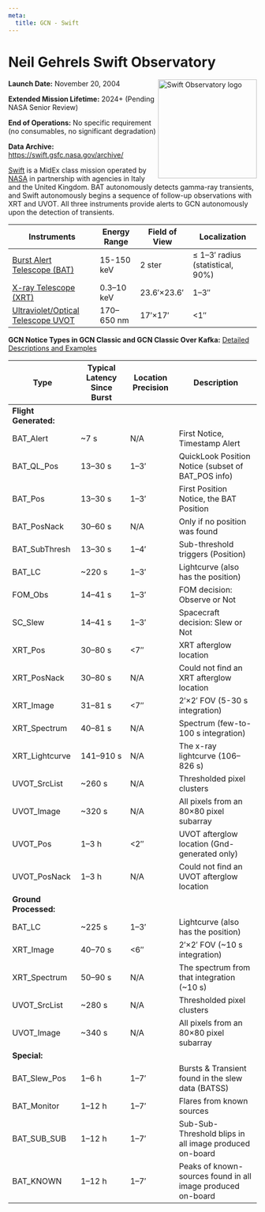 ```yaml
---
meta:
  title: GCN - Swift
---
```


# Neil Gehrels Swift Observatory

<img 
  src="/_static/img/logo_swift.gif"
  width="200"
  align="right"
  alt="Swift Observatory logo"
/>

**Launch Date:** November 20, 2004

**Extended Mission Lifetime:** 2024+ (Pending NASA Senior Review)

**End of Operations:** No specific requirement (no consumables, no significant degradation)

**Data Archive:**
https://swift.gsfc.nasa.gov/archive/

[Swift](https://swift.gsfc.nasa.gov) is a MidEx class mission operated by [NASA](https://www.nasa.gov/fermi/) in partnership with agencies in Italy and the United Kingdom. BAT autonomously detects gamma-ray transients, and Swift autonomously begins a sequence of follow-up observations with XRT and UVOT. All three instruments provide alerts to GCN autonomously upon the detection of transients.

| Instruments                                                                          | Energy Range | Field of View | Localization                         |
| ------------------------------------------------------------------------------------ | ------------ | ------------- | ------------------------------------ |
| [Burst Alert Telescope (BAT)](https://swift.gsfc.nasa.gov/about_swift/bat_desc.html) | 15-150 keV   | 2 ster        | &leq; 1–3′ radius (statistical, 90%) |
| [X-ray Telescope (XRT)](https://www.swift.psu.edu/xrt/)                              | 0.3–10 keV   | 23.6′×23.6′   | 1–3″                                 |
| [Ultraviolet/Optical Telescope UVOT](https://www.swift.psu.edu/uvot/)                | 170–650 nm   | 17′×17′       | &lt;1″                               |

**GCN Notice Types in GCN Classic and GCN Classic Over Kafka:**
[Detailed Descriptions and Examples](https://gcn.gsfc.nasa.gov/swift.html)

| Type                  | Typical Latency Since Burst | Location Precision | Description                                                 |
| --------------------- | --------------------------- | ------------------ | ----------------------------------------------------------- |
| **Flight Generated:** |                             |                    |                                                             |
| BAT_Alert             | ~7 s                        | N/A                | First Notice, Timestamp Alert                               |
| BAT_QL_Pos            | 13–30 s                     | 1–3′               | QuickLook Position Notice (subset of BAT_POS info)          |
| BAT_Pos               | 13–30 s                     | 1–3′               | First Position Notice, the BAT Position                     |
| BAT_PosNack           | 30–60 s                     | N/A                | Only if no position was found                               |
| BAT_SubThresh         | 13–30 s                     | 1–4′               | Sub-threshold triggers (Position)                           |
| BAT_LC                | ~220 s                      | 1–3′               | Lightcurve (also has the position)                          |
| FOM_Obs               | 14–41 s                     | 1–3′               | FOM decision: Observe or Not                                |
| SC_Slew               | 14–41 s                     | 1–3′               | Spacecraft decision: Slew or Not                            |
| XRT_Pos               | 30–80 s                     | &lt;7″             | XRT afterglow location                                      |
| XRT_PosNack           | 30–80 s                     | N/A                | Could not find an XRT afterglow location                    |
| XRT_Image             | 31–81 s                     | &lt;7″             | 2′×2′ FOV (5-30 s integration)                              |
| XRT_Spectrum          | 40–81 s                     | N/A                | Spectrum (few-to-100 s integration)                         |
| XRT_Lightcurve        | 141–910 s                   | N/A                | The x-ray lightcurve (106–826 s)                            |
| UVOT_SrcList          | ~260 s                      | N/A                | Thresholded pixel clusters                                  |
| UVOT_Image            | ~320 s                      | N/A                | All pixels from an 80×80 pixel subarray                     |
| UVOT_Pos              | 1–3 h                       | &lt;2″             | UVOT afterglow location (Gnd-generated only)                |
| UVOT_PosNack          | 1–3 h                       | N/A                | Could not find an UVOT afterglow location                   |
| **Ground Processed:** |                             |                    |                                                             |
| BAT_LC                | ~225 s                      | 1–3′               | Lightcurve (also has the position)                          |
| XRT_Image             | 40–70 s                     | &lt;6″             | 2′×2′ FOV (~10 s integration)                               |
| XRT_Spectrum          | 50–90 s                     | N/A                | The spectrum from that integration (~10 s)                  |
| UVOT_SrcList          | ~280 s                      | N/A                | Thresholded pixel clusters                                  |
| UVOT_Image            | ~340 s                      | N/A                | All pixels from an 80×80 pixel subarray                     |
| **Special:**          |                             |                    |                                                             |
| BAT_Slew_Pos          | 1–6 h                       | 1–7′               | Bursts & Transient found in the slew data (BATSS)           |
| BAT_Monitor           | 1–12 h                      | 1–7′               | Flares from known sources                                   |
| BAT_SUB_SUB           | 1–12 h                      | 1–7′               | Sub-Sub-Threshold blips in all image produced on-board      |
| BAT_KNOWN             | 1–12 h                      | 1–7′               | Peaks of known-sources found in all image produced on-board |
